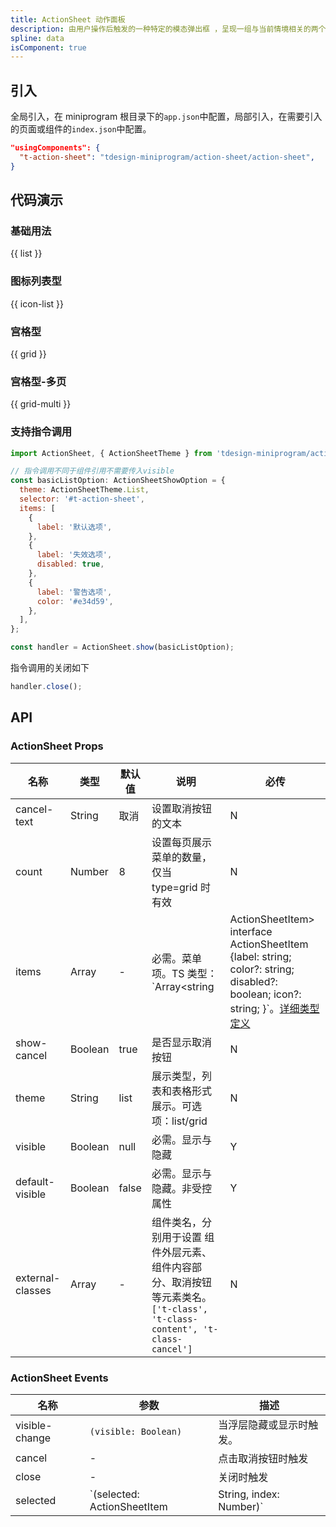 ```yaml
---
title: ActionSheet 动作面板
description: 由用户操作后触发的一种特定的模态弹出框 ，呈现一组与当前情境相关的两个或多个选项。
spline: data
isComponent: true
---
```


## 引入

全局引入，在 miniprogram 根目录下的`app.json`中配置，局部引入，在需要引入的页面或组件的`index.json`中配置。

```json
"usingComponents": {
  "t-action-sheet": "tdesign-miniprogram/action-sheet/action-sheet",
}
```

## 代码演示

### 基础用法

{{ list }}

### 图标列表型

{{ icon-list }}

### 宫格型

{{ grid }}

### 宫格型-多页

{{ grid-multi }}

### 支持指令调用

```javascript
import ActionSheet, { ActionSheetTheme } from 'tdesign-miniprogram/action-sheet/index';

// 指令调用不同于组件引用不需要传入visible
const basicListOption: ActionSheetShowOption = {
  theme: ActionSheetTheme.List,
  selector: '#t-action-sheet',
  items: [
    {
      label: '默认选项',
    },
    {
      label: '失效选项',
      disabled: true,
    },
    {
      label: '警告选项',
      color: '#e34d59',
    },
  ],
};

const handler = ActionSheet.show(basicListOption);
```

指令调用的关闭如下

```javascript
handler.close();
```


## API
### ActionSheet Props

名称 | 类型 | 默认值 | 说明 | 必传
-- | -- | -- | -- | --
cancel-text | String | 取消 | 设置取消按钮的文本 | N
count | Number | 8 | 设置每页展示菜单的数量，仅当 type=grid 时有效 | N
items | Array | - | 必需。菜单项。TS 类型：`Array<string | ActionSheetItem>` `interface ActionSheetItem {label: string; color?: string; disabled?: boolean; icon?: string; }`。[详细类型定义](https://github.com/Tencent/tdesign-miniprogram/tree/develop/src/action-sheet/type.ts) | Y
show-cancel | Boolean | true | 是否显示取消按钮 | N
theme | String | list | 展示类型，列表和表格形式展示。可选项：list/grid | N
visible | Boolean | null | 必需。显示与隐藏 | Y
default-visible | Boolean | false | 必需。显示与隐藏。非受控属性 | Y
external-classes | Array | - | 组件类名，分别用于设置 组件外层元素、组件内容部分、取消按钮 等元素类名。`['t-class', 't-class-content', 't-class-cancel']` | N

### ActionSheet Events

名称 | 参数 | 描述
-- | -- | --
visible-change | `(visible: Boolean)` | 当浮层隐藏或显示时触发。
cancel | - | 点击取消按钮时触发
close | - | 关闭时触发
selected | `(selected: ActionSheetItem | String, index: Number)` | 选择菜单项时触发


